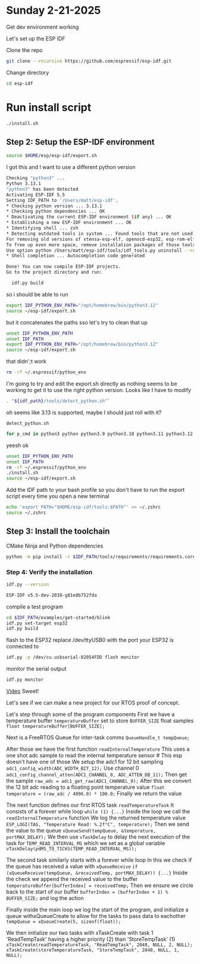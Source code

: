# Sunday 2-21-2025

Get dev environment working 

Let's set up the ESP IDF 

Clone the repo
```bash
git clone --recursive https://github.com/espressif/esp-idf.git
```
Change directory
```bash
cd esp-idf
```

# Run install script
```bash
./install.sh
```

## Step 2: Setup the ESP-IDF environment
```bash
source $HOME/esp/esp-idf/export.sh
```
I got this and I want to use a different python version
```bash
Checking "python3" ...
Python 3.13.1
"python3" has been detected
Activating ESP-IDF 5.5
Setting IDF_PATH to '/Users/matt/esp-idf'.
* Checking python version ... 3.13.1
* Checking python dependencies ... OK
* Deactivating the current ESP-IDF environment (if any) ... OK
* Establishing a new ESP-IDF environment ... OK
* Identifying shell ... zsh
* Detecting outdated tools in system ... Found tools that are not used by active ESP-IDF version.
For removing old versions of xtensa-esp-elf, openocd-esp32, esp-rom-elfs, xtensa-esp-elf-gdb use command 'python /Users/matt/esp-idf/tools/idf_tools.py uninstall'
To free up even more space, remove installation packages of those tools.
Use option python /Users/matt/esp-idf/tools/idf_tools.py uninstall --remove-archives.
* Shell completion ... Autocompletion code generated

Done! You can now compile ESP-IDF projects.
Go to the project directory and run:

  idf.py build
```
so i should be able to run 
```bash
export IDF_PYTHON_ENV_PATH="/opt/homebrew/bin/python3.12"
source ~/esp-idf/export.sh
```
but it concatenates the paths sso let's try to clean that up
```bash
unset IDF_PYTHON_ENV_PATH
unset IDF_PATH
export IDF_PYTHON_ENV_PATH="/opt/homebrew/bin/python3.12"
source ~/esp-idf/export.sh
```
that didn';t work
```bash
rm -rf ~/.espressif/python_env

```
I'm going to try and edit the export.sh directly as nothing seems to be working to get it to use the right python version.
Looks like I have to modify 
```bash
. "${idf_path}/tools/detect_python.sh"`
```
oh seems like 3.13 is supported, maybe I should just roll with it?

`detect_python.sh`
```bash
for p_cmd in python3 python python3.9 python3.10 python3.11 python3.12 python3.13; do
```

yeesh ok 
```bash
unset IDF_PYTHON_ENV_PATH
unset IDF_PATH
rm -rf ~/.espressif/python_env    
./install.sh     
source ~/esp-idf/export.sh
```

Add the IDF path to your bash profile so you don't have to run the export script every time you open a new terminal
```bash
echo 'export PATH="$HOME/esp-idf/tools:$PATH"' >> ~/.zshrc
source ~/.zshrc
```

## Step 3: Install the toolchain 
CMake Ninja and Python dependencies 
```bash
python -m pip install -r $IDF_PATH/tools/requirements/requirements.core.txt
```

### Step 4: Verify the installation
```bash
idf.py --version
```
```bash
ESP-IDF v5.5-dev-2038-g81e8b752fda
```

compile a test program
```bash
cd $IDF_PATH/examples/get-started/blink
idf.py set-target esp32
idf.py build
```

flash to the ESP32
replace /dev/ttyUSB0 with the port your ESP32 is connected to
```bash
idf.py -p /dev/cu.usbserial-02054FDD flash monitor
```

monitor the serial output
```bash
idf.py monitor
```
[Video](static/video/esp32_blink.mp4)
Sweet!

Let's see if we can make a new project for our RTOS proof of concept.

Let's step through some of the program components
First we have a temperature buffer `temperatureBuffer` set to store `BUFFER_SIZE` float samples `float temperatureBuffer[BUFFER_SIZE];`

Next is a FreeRTOS Queue for inter-task comms
`QueueHandle_t tempQueue;`

After those we have the first function `readInternalTemperature`
This uses a one shot adc sample to read the internal temperature sensor # This esp doesn't have one of those
We setup the adc1 for 12 bit sampling `adc1_config_width(ADC_WIDTH_BIT_12);`
Use channel 0 `adc1_config_channel_atten(ADC1_CHANNEL_0, ADC_ATTEN_DB_11);`
Then get the sample `raw_adc = adc1_get_raw(ADC1_CHANNEL_0);`
After this we convert the 12 bit adc reading to a floating point temperature value `float temperature = (raw_adc / 4096.0) * 100.0;`
Finally we return the value

The next function defines our first RTOS task `readTemperatureTask`
It consists of a forever while loop `while (1) {...}`
Inside the loop we call the `readInternalTemperature` function 
We log the returned temperature value `ESP_LOGI(TAG, "Temperature Read: %.2f°C", temperature);`
Then we send the value to the queue
`xQueueSend(tempQueue, &temperature, portMAX_DELAY);`
We then use `vTaskDelay` to delay the next execution of the task for `TEMP_READ_INTERVAL_MS` which we set as a global variable 
`vTaskDelay(pdMS_TO_TICKS(TEMP_READ_INTERVAL_MS));`

The second task similarly starts with a forever while loop
In this we check if the queue has received a value with `xQueueReceive` `if (xQueueReceive(tempQueue, &receivedTemp, portMAX_DELAY)) {...}`
Inside the check we append the received value to the buffer `temperatureBuffer[bufferIndex] = receivedTemp;`
Then we ensure we circle back to the start of our buffer `bufferIndex = (bufferIndex + 1) % BUFFER_SIZE;` and log the action

Finally inside the main loop we log the start of the program, and initialize a queue withxQueueCreate to allow for the tasks to pass data to eachother `tempQueue = xQueueCreate(5, sizeof(float));`

We then initialize our two tasks with xTaskCreate with task 1 'ReadTempTask' having a higher priority (2) than 'StoreTempTask' (1)
`xTaskCreate(readTemperatureTask, "ReadTempTask", 2048, NULL, 2, NULL);` 
`xTaskCreate(storeTemperatureTask, "StoreTempTask", 2048, NULL, 1, NULL);`











